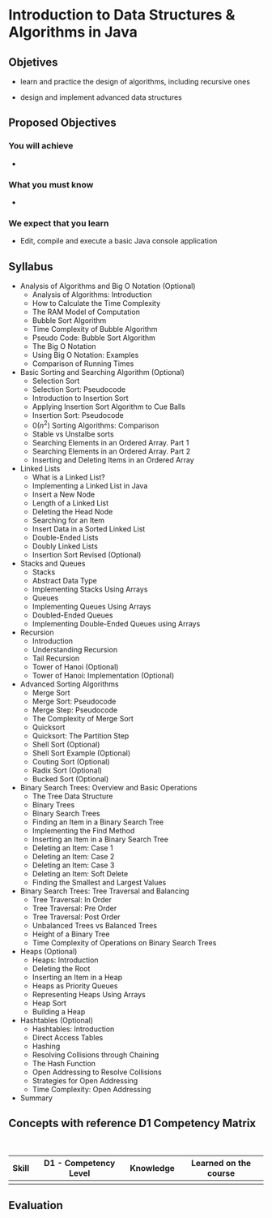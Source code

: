 # Introduction to Data Structures & Algorithms in Java

## Objetives

* learn and practice the design of algorithms, including recursive ones

* design and implement advanced data structures

  

## Proposed Objectives

### You will achieve

* 

### What you must know

* 

### We expect that you learn

* Edit, compile and execute a basic Java console application

## Syllabus

* Analysis of Algorithms and Big O Notation (Optional)
  * Analysis of Algorithms: Introduction
  * How to Calculate the Time Complexity
  * The RAM Model of Computation
  * Bubble Sort Algorithm
  * Time Complexity of Bubble Algorithm
  * Pseudo Code: Bubble Sort Algorithm
  * The Big O Notation
  * Using Big O Notation: Examples
  * Comparison of Running Times
* Basic Sorting and Searching Algorithm (Optional)
  * Selection Sort
  * Selection Sort: Pseudocode
  * Introduction to Insertion Sort
  * Applying Insertion Sort Algorithm to Cue Balls
  * Insertion Sort: Pseudocode
  * $0(n^2)$ Sorting Algorithms: Comparison
  * Stable vs Unstalbe sorts
  * Searching Elements in an Ordered Array. Part 1
  * Searching Elements in an Ordered Array. Part 2
  * Inserting and Deleting Items in an Ordered Array
* Linked Lists
  * What is a Linked List?
  * Implementing a Linked List in Java
  * Insert a New Node
  * Length of a Linked List
  * Deleting the Head Node
  * Searching for an Item
  * Insert Data in a Sorted Linked List
  * Double-Ended Lists
  * Doubly Linked Lists
  * Insertion Sort Revised (Optional)
* Stacks and Queues
  * Stacks
  * Abstract Data Type
  * Implementing Stacks Using Arrays
  * Queues
  * Implementing Queues Using Arrays
  * Doubled-Ended Queues
  * Implementing Double-Ended Queues using Arrays
* Recursion
  * Introduction
  * Understanding Recursion
  * Tail Recursion
  * Tower of Hanoi (Optional)
  * Tower of Hanoi: Implementation (Optional)
* Advanced Sorting Algorithms
  * Merge Sort
  * Merge Sort: Pseudocode
  * Merge Step: Pseudocode
  * The Complexity of Merge Sort
  * Quicksort
  * Quicksort: The Partition Step
  * Shell Sort (Optional)
  * Shell Sort Example (Optional)
  * Couting Sort (Optional)
  * Radix Sort (Optional)
  * Bucked Sort (Optional)
* Binary Search Trees: Overview and Basic Operations
  * The Tree  Data Structure
  * Binary Trees
  * Binary Search Trees 
  * Finding an Item in a Binary Search Tree
  * Implementing the Find Method
  * Inserting an Item in a Binary Search Tree
  * Deleting an Item: Case 1
  * Deleting an Item: Case 2
  * Deleting an Item: Case 3
  * Deleting an Item: Soft Delete
  * Finding the Smallest and Largest Values
* Binary Search Trees: Tree Traversal and Balancing
  * Tree Traversal: In Order
  * Tree Traversal: Pre Order
  * Tree Traversal: Post Order
  * Unbalanced Trees vs Balanced Trees
  * Height of a Binary Tree
  * Time Complexity of Operations on Binary Search Trees
* Heaps (Optional)
  * Heaps: Introduction
  * Deleting the Root
  * Inserting an Item in a Heap
  * Heaps as Priority Queues
  * Representing Heaps Using Arrays
  * Heap Sort
  * Building a Heap
* Hashtables (Optional)
  * Hashtables: Introduction
  * Direct Access Tables
  * Hashing
  * Resolving Collisions through Chaining
  * The Hash Function
  * Open Addressing to Resolve Collisions
  * Strategies for Open Addressing
  * Time Complexity: Open Addressing
* Summary

## Concepts with reference D1 Competency Matrix

​	

| Skill | D1 - Competency Level | Knowledge | Learned on the course |
| :---: | --------------------- | --------- | --------------------- |
|       |                       |           |                       |

## Evaluation